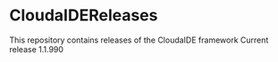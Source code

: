 # CloudaIDEReleases
This repository contains releases of the CloudaIDE framework
Current release 1.1.990

